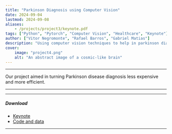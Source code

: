 ```yaml
---
title: "Parkinson Diagnosis using Computer Vision"
date: 2024-09-04
lastmod: 2024-09-08
aliases:
    - /projects/project3/keynote.pdf
tags: ["Python", "Pytorch", "Computer Vision", "Healthcare", "Keynote"]
author: ["Vitor Negromonte", "Rafael Barros", "Gabriel Matias"]
description: "Using computer vision techniques to help in parkinson diagnosis."
cover:
    image: "project4.png"
    alt: "An abstract image of a cosmic-like brain"
---
```


---

Our project aimed in turning Parkinson disease diagnosis less expensive and more efficient.

---

---

##### Download
+ [Keynote](keynote.pdf)
+ [Code and data](https://github.com/vitornegromonte/CPNE2024)

---